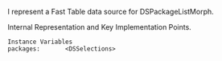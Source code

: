 I represent a Fast Table data source for DSPackageListMorph. 

Internal Representation and Key Implementation Points.

    Instance Variables
	packages:		<DSSelections>
